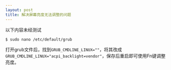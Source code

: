 ```yaml
---
layout: post
title: 解决屏幕亮度无法调整的问题
---
```

以下内容未经测试

```
$ sudo nano /etc/default/grub

```

打开grub文件后，找到`GRUB_CMDLINE_LINUX=""`，将其改成`GRUB_CMDLINE_LINUX="acpi_backlight=vendor"`，保存后重启即可使用Fn键调整亮度。


